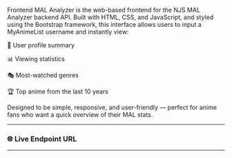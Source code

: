 Frontend MAL Analyzer is the web-based frontend for the NJS MAL Analyzer backend API.
Built with HTML, CSS, and JavaScript, and styled using the Bootstrap framework, this interface allows users to input a MyAnimeList username and instantly view:

👤 User profile summary

📊 Viewing statistics

🎭 Most-watched genres

🏆 Top anime from the last 10 years

Designed to be simple, responsive, and user-friendly — perfect for anime fans who want a quick overview of their MAL stats.


---
### 🌐 Live Endpoint URL


---

